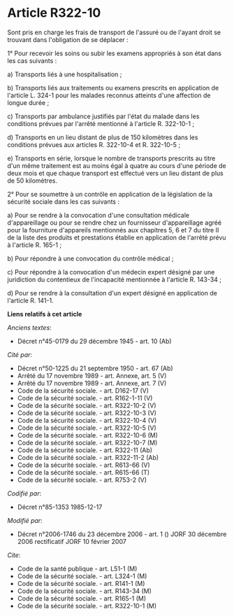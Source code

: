 # Article R322-10

Sont pris en charge les frais de transport de l'assuré ou de l'ayant droit se trouvant dans l'obligation de se déplacer :

1° Pour recevoir les soins ou subir les examens appropriés à son état dans les cas suivants :

a) Transports liés à une hospitalisation ;

b) Transports liés aux traitements ou examens prescrits en application de l'article L. 324-1 pour les malades reconnus
atteints d'une affection de longue durée ;

c) Transports par ambulance justifiés par l'état du malade dans les conditions prévues par l'arrêté mentionné à l'article R.
322-10-1 ;

d) Transports en un lieu distant de plus de 150 kilomètres dans les conditions prévues aux articles R. 322-10-4 et R.
322-10-5 ;

e) Transports en série, lorsque le nombre de transports prescrits au titre d'un même traitement est au moins égal à quatre au
cours d'une période de deux mois et que chaque transport est effectué vers un lieu distant de plus de 50 kilomètres.

2° Pour se soumettre à un contrôle en application de la législation de la sécurité sociale dans les cas suivants :

a) Pour se rendre à la convocation d'une consultation médicale d'appareillage ou pour se rendre chez un fournisseur
d'appareillage agréé pour la fourniture d'appareils mentionnés aux chapitres 5, 6 et 7 du titre II de la liste des produits
et prestations établie en application de l'arrêté prévu à l'article R. 165-1 ;

b) Pour répondre à une convocation du contrôle médical ;

c) Pour répondre à la convocation d'un médecin expert désigné par une juridiction du contentieux de l'incapacité mentionnée à
l'article R. 143-34 ;

d) Pour se rendre à la consultation d'un expert désigné en application de l'article R. 141-1.

**Liens relatifs à cet article**

_Anciens textes_:

  - Décret n°45-0179 du 29 décembre 1945 - art. 10 (Ab)

_Cité par_:

  - Décret n°50-1225 du 21 septembre 1950 - art. 67 (Ab)
  - Arrêté du 17 novembre 1989 - art. Annexe, art. 5 (V)
  - Arrêté du 17 novembre 1989 - art. Annexe, art. 7 (V)
  - Code de la sécurité sociale. - art. D162-17 (V)
  - Code de la sécurité sociale. - art. R162-1-11 (V)
  - Code de la sécurité sociale. - art. R322-10-2 (V)
  - Code de la sécurité sociale. - art. R322-10-3 (V)
  - Code de la sécurité sociale. - art. R322-10-4 (V)
  - Code de la sécurité sociale. - art. R322-10-5 (V)
  - Code de la sécurité sociale. - art. R322-10-6 (M)
  - Code de la sécurité sociale. - art. R322-10-7 (M)
  - Code de la sécurité sociale. - art. R322-11 (Ab)
  - Code de la sécurité sociale. - art. R322-11-2 (Ab)
  - Code de la sécurité sociale. - art. R613-66 (V)
  - Code de la sécurité sociale. - art. R615-66 (T)
  - Code de la sécurité sociale. - art. R753-2 (V)

_Codifié par_:

  - Décret n°85-1353 1985-12-17

_Modifié par_:

  - Décret n°2006-1746 du 23 décembre 2006 - art. 1 () JORF 30 décembre 2006 rectificatif JORF 10 février 2007

_Cite_:

  - Code de la santé publique - art. L51-1 (M)
  - Code de la sécurité sociale. - art. L324-1 (M)
  - Code de la sécurité sociale. - art. R141-1 (M)
  - Code de la sécurité sociale. - art. R143-34 (M)
  - Code de la sécurité sociale. - art. R165-1 (M)
  - Code de la sécurité sociale. - art. R322-10-1 (M)
